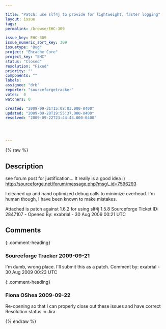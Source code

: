 ```yaml
---

title: "Patch: use slf4j to provide for lightweight, faster logging"
layout: issue
tags: 
permalink: /browse/EHC-309

issue_key: EHC-309
issue_numeric_sort_key: 309
issuetype: "Bug"
project: "Ehcache Core"
project_key: "EHC"
status: "Closed"
resolution: "Fixed"
priority: ""
components: ""
labels: 
assignee: "drb"
reporter: "sourceforgetracker"
votes:  0
watchers: 0

created: "2009-09-21T15:08:03.000-0400"
updated: "2009-09-28T19:55:37.000-0400"
resolved: "2009-09-22T23:44:43.000-0400"




---
```


{% raw %}

## Description

<div markdown="1" class="description">

see forum post for justification... It really is a good idea :) 
http://sourceforge.net/forum/message.php?msg\_id=7596293

I cleaned up and hand optimized debug calls to minimize overhead. I'm human though, I have been known to make mistakes.

Attached is patch against 1.6.2 for using slf4j 1.5.8
Sourceforge Ticket ID: 2847107 - Opened By: exabrial - 30 Aug 2009 00:21 UTC

</div>

## Comments


{:.comment-heading}
### **Sourceforge Tracker** <span class="date">2009-09-21</span>

<div markdown="1" class="comment">

I'm dumb, wrong place. I'll submit this as a patch.
Comment by: exabrial - 30 Aug 2009 00:23 UTC

</div>


{:.comment-heading}
### **Fiona OShea** <span class="date">2009-09-22</span>

<div markdown="1" class="comment">

Re-opening so that I can properly close out these issues and have correct Resolution status in Jira

</div>



{% endraw %}
